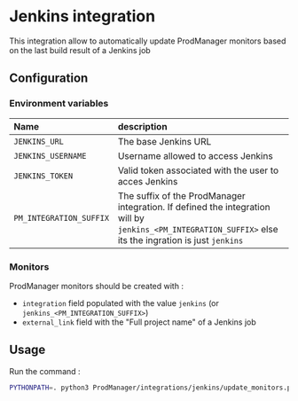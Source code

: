 # Jenkins integration

This integration allow to automatically update ProdManager monitors based on the last build result of a Jenkins job

## Configuration

### Environment variables

| Name | description |
|:-----|:------------|
| `JENKINS_URL`           | The base Jenkins URL |
| `JENKINS_USERNAME`      | Username allowed to access Jenkins |
| `JENKINS_TOKEN`         | Valid token associated with the user to acces Jenkins |
| `PM_INTEGRATION_SUFFIX` | The suffix of the ProdManager integration. If defined the integration will by `jenkins_<PM_INTEGRATION_SUFFIX>` else its the ingration is just `jenkins` |

### Monitors

ProdManager monitors should be created with :
- `integration` field populated with the value `jenkins` (or `jenkins_<PM_INTEGRATION_SUFFIX>`)
- `external_link` field with the "Full project name" of a Jenkins job

## Usage

Run the command : 

```bash
PYTHONPATH=. python3 ProdManager/integrations/jenkins/update_monitors.py
```